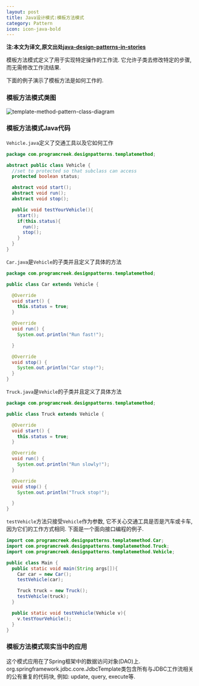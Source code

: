 ```yaml
---
layout: post
title: Java设计模式:模板方法模式
category: Pattern
icon: icon-java-bold
---
```


**注:本文为译文,原文出处[java-design-patterns-in-stories](http://www.programcreek.com/java-design-patterns-in-stories/)**

模板方法模式定义了用于实现特定操作的工作流. 它允许子类去修改特定的步骤, 而无需修改工作流结果.<br/>

下面的例子演示了模板方法是如何工作的.



### **模板方法模式类图**

<img class="alignleft size-full wp-image-8116" alt="template-method-pattern-class-diagram" src="http://www.programcreek.com/wp-content/uploads/2012/08/template-method-pattern-class-diagram.jpg">

### **模板方法模式Java代码**

`Vehicle.java`定义了交通工具以及它如何工作

``` java
package com.programcreek.designpatterns.templatemethod;

abstract public class Vehicle {
  //set to protected so that subclass can access
  protected boolean status;

  abstract void start();
  abstract void run();
  abstract void stop();

  public void testYourVehicle(){
    start();
    if(this.status){
      run();
      stop();
    }
  }
}
```

`Car.java`是`Vehicle`的子类并且定义了具体的方法

``` java
package com.programcreek.designpatterns.templatemethod;

public class Car extends Vehicle {

  @Override
  void start() {
    this.status = true;
  }

  @Override
  void run() {
    System.out.println("Run fast!");

  }

  @Override
  void stop() {
    System.out.println("Car stop!");
  }
}
```

`Truck.java`是`Vehicle`的子类并且定义了具体方法

``` java
package com.programcreek.designpatterns.templatemethod;

public class Truck extends Vehicle {

  @Override
  void start() {
    this.status = true;
  }

  @Override
  void run() {
    System.out.println("Run slowly!");
  }

  @Override
  void stop() {
    System.out.println("Truck stop!");

  }
}
```

`testVehicle`方法只接受`Vehicle`作为参数, 它不关心交通工具是否是汽车或卡车, 因为它们的工作方式相同. 下面是一个面向接口编程的例子.

``` java
import com.programcreek.designpatterns.templatemethod.Car;
import com.programcreek.designpatterns.templatemethod.Truck;
import com.programcreek.designpatterns.templatemethod.Vehicle;

public class Main {
  public static void main(String args[]){
    Car car = new Car();
    testVehicle(car);

    Truck truck = new Truck();
    testVehicle(truck);
  }

  public static void testVehicle(Vehicle v){
    v.testYourVehicle();
  }
}
```

### **模板方法模式现实当中的应用**

这个模式应用在了Spring框架中的数据访问对象(DAO)上. org.springframework.jdbc.core.JdbcTemplate类包含所有与JDBC工作流相关的公有重复的代码块, 例如: update, query, execute等.
